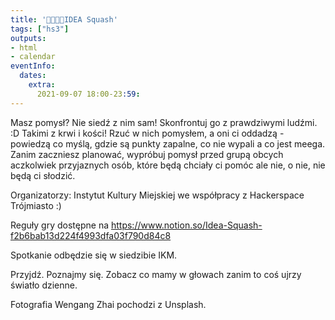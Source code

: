```yaml
---
title: '🤔💭💡🎾IDEA Squash'
tags: ["hs3"]
outputs:
- html
- calendar
eventInfo:
  dates:
    extra:
      2021-09-07 18:00-23:59:
---
```

Masz pomysł? Nie siedź z nim sam! Skonfrontuj go z prawdziwymi ludźmi. :D Takimi z krwi i kości! Rzuć w nich pomysłem, a oni ci oddadzą - powiedzą co myślą, gdzie są punkty zapalne, co nie wypali a co jest meega. Zanim zaczniesz planować, wypróbuj pomysł przed grupą obcych aczkolwiek przyjaznych osób, które będą chciały ci pomóc ale nie, o nie, nie będą ci słodzić.

 Organizatorzy: Instytut Kultury Miejskiej we współpracy z Hackerspace Trójmiasto :)

 Reguły gry dostępne na <https://www.notion.so/Idea-Squash-f2b6bab13d224f4993dfa03f790d84c8>

 Spotkanie odbędzie się w siedzibie IKM.

 Przyjdź. Poznajmy się. Zobacz co mamy w głowach zanim to coś ujrzy światło dzienne.

 Fotografia Wengang Zhai pochodzi z Unsplash.

 
    